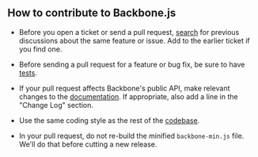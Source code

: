 ## How to contribute to Backbone.js

* Before you open a ticket or send a pull request, [search](https://github.com/documentcloud/backbone/issues) for previous discussions about the same feature or issue. Add to the earlier ticket if you find one.

* Before sending a pull request for a feature or bug fix, be sure to have [tests](http://backbonejs.org/test/test.html).

* If your pull request affects Backbone's public API, make relevant changes to the [documentation](https://github.com/documentcloud/backbone/blob/master/index.html). If appropriate, also add a line in the "Change Log" section.

* Use the same coding style as the rest of the [codebase](https://github.com/documentcloud/backbone/blob/master/backbone.js).

* In your pull request, do not re-build the minified `backbone-min.js` file. We'll do that before cutting a new release.
